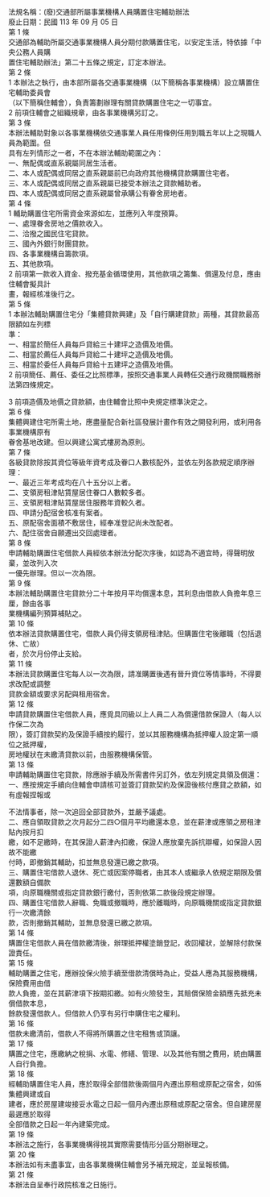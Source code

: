 法規名稱：(廢)交通部所屬事業機構人員購置住宅輔助辦法  
廢止日期：民國 113 年 09 月 05 日  
第 1 條  
交通部為輔助所屬交通事業機構人員分期付款購置住宅，以安定生活，特依據「中央公務人員購  
置住宅輔助辦法」第二十五條之規定，訂定本辦法。  
第 2 條  
1 本辦法之執行，由本部所屬各交通事業機構（以下簡稱各事業機構）設立購置住宅輔助委員會  
（以下簡稱住輔會），負責籌劃辦理有關貸款購置住宅之一切事宜。  
2 前項住輔會之組織規章，由各事業機構另訂之。  
第 3 條  
本辦法輔助對象以各事業機構依交通事業人員任用條例任用到職五年以上之現職人員為範圍。但  
具有左列情形之一者，不在本辦法輔助範圍之內：  
一、無配偶或直系親屬同居生活者。  
二、本人或配偶或同居之直系親屬前已向政府其他機構貸款購置住宅者。  
三、本人或配偶或同居之直系親屬已接受本辦法之貸款輔助者。  
四、本人或配偶或同居之直系親屬曾承購公有眷舍房地者。  
第 4 條  
1 輔助購置住宅所需資金來源如左，並應列入年度預算。  
一、處理眷舍房地之價款收入。  
二、洽撥之國民住宅貸款。  
三、國內外銀行財團貸款。  
四、各事業機構自籌款項。  
五、其他款項。  
2 前項第一款收入資金、撥充基金循環使用，其他款項之籌集、償還及付息，應由住輔會擬具計  
畫，報經核准後行之。  
第 5 條  
1 本辦法輔助購置住宅分「集體貸款興建」及「自行購建貸款」兩種，其貸款最高限額如左列標  
準：  
一、相當於簡任人員每戶貸給三十建坪之造價及地價。  
二、相當於薦任人員每戶貸給二十建坪之造價及地價。  
三、相當於委任人員每戶貸給十五建坪之造價及地價。  
2 前項簡任、薦任、委任之比照標準，按照交通事業人員轉任交通行政機關職務辦法第四條規定。  


3 前項造價及地價之貸款額，由住輔會比照中央規定標準決定之。  
第 6 條  
集體興建住宅所需土地，應盡量配合新社區發展計畫作有效之開發利用，或利用各事業機構原有  
眷舍基地改建。但以興建公寓式樓房為原則。  
第 7 條  
各級貸款除按其資位等級年資考成及眷口人數核配外，並依左列各款規定順序辦理：  
一、最近三年考成均在八十五分以上者。  
二、支領房租津貼賃屋居住眷口人數較多者。  
三、支領房租津貼賃屋居住服務年資較久者。  
四、申請分配宿舍核准有案者。  
五、原配宿舍面積不敷居住，經奉准登記尚未改配者。  
六、配住宿舍自願遷出交回處理者。  
第 8 條  
申請輔助購置住宅借款人員經依本辦法分配次序後，如認為不適宜時，得聲明放棄，並改列入次  
一優先辦理。但以一次為限。  
第 9 條  
本辦法輔助購置住宅貸款分二十年按月平均償還本息，其利息由借款人負擔年息三厘，餘由各事  
業機構編列預算補貼之。  
第 10 條  
依本辦法貸款購置住宅，借款人員仍得支領房租津貼。但購置住宅後離職（包括退休、亡故）  
者，於次月份停止支給。  
第 11 條  
本辦法貸款購置住宅每人以一次為限，請准購置後遇有晉升資位等情事時，不得要求改配或調整  
貸款金額或要求另配與租用宿舍。  
第 12 條  
申請貸款購置住宅借款人員，應覓具同級以上人員二人為償還借款保證人（每人以作保二次為  
限），簽訂貸款契約及保證手續按約履行，並以其服務機構為抵押權人設定第一順位之抵押權，  
房地權狀在未繳清貸款以前，由服務機構保管。  
第 13 條  
申請輔助購置住宅貸款，除應辦手續及所需書件另訂外，依左列規定具領及償還：  
一、應按規定手續向住輔會申請核可並簽訂貸款契約及保證後核付應貸之款額，如有虛報捏報或  


不法情事者，除一次追回全部貸款外，並嚴予議處。  
二、應自領取貸款之次月起分二四○個月平均繳還本息，並在薪津或應領之房租津貼內按月扣  
繳，如不足繳時，在其保證人薪津內扣繳，保證人應放棄先訴抗辯權，如保證人因故不能繳  
付時，即撤銷其輔助，扣並無息發還已繳之款項。  
三、購置住宅借款人退休、死亡或因案停職者，由其本人或繼承人依規定期限及償還數額自備款  
項，向原職機關或指定貸款銀行繳付，否則依第二款後段規定辦理。  
四、購置住宅借款人辭職、免職或撤職時，應於離職時，向原職機關或指定貸款銀行一次繳清餘  
款，否則撤銷其輔助，並無息發還已繳之款項。  
第 14 條  
購置住宅借款人員在借款繳清後，辦理抵押權塗銷登記，收回權狀，並解除付款保證責任。  
第 15 條  
輔助購置之住宅，應辦投保火險手續至借款清償時為止，受益人應為其服務機構，保險費用由借  
款人負擔，並在其薪津項下按期扣繳。如有火險發生，其賠償保險金額應先抵充未償借款本息，  
餘款發還借款人。但借款人仍享有另行申購住宅之權利。  
第 16 條  
借款未繳清前，借款人不得將所購置之住宅租售或頂讓。  
第 17 條  
購置之住宅，應繳納之稅捐、水電、修繕、管理、以及其他有關之費用，統由購置人自行負擔。  
第 18 條  
經輔助購置住宅人員，應於取得全部借款後兩個月內遷出原租或原配之宿舍，如係集體興建或自  
建者，應於房屋建竣接妥水電之日起一個月內遷出原租或原配之宿舍。但自建房屋最遲應於取得  
全部借款之日起一年內建築完成。  
第 19 條  
本辦法之施行，各事業機構得視其實際需要情形分區分期辦理之。  
第 20 條  
本辦法如有未盡事宜，由各事業機構住輔會另予補充規定，並呈報核備。  
第 21 條  
本辦法自呈奉行政院核准之日施行。  


